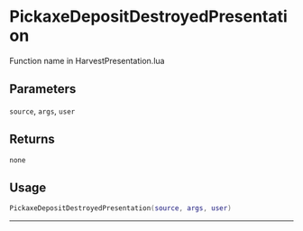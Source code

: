 # PickaxeDepositDestroyedPresentation
Function name in HarvestPresentation.lua
## Parameters
`source`, `args`, `user`
## Returns
`none`
## Usage
```lua
PickaxeDepositDestroyedPresentation(source, args, user)
```
---
